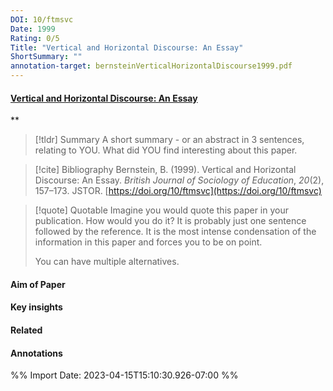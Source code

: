 ```yaml
---
DOI: 10/ftmsvc
Date: 1999
Rating: 0/5
Title: "Vertical and Horizontal Discourse: An Essay"
ShortSummary: ""
annotation-target: bernsteinVerticalHorizontalDiscourse1999.pdf
---
```



#### [Vertical and Horizontal Discourse: An Essay](bernsteinVerticalHorizontalDiscourse1999.pdf)
**



> [!tldr] Summary
> A short summary - or an abstract in 3 sentences, relating to YOU. What did YOU find interesting about this paper. 

> [!cite] Bibliography
>Bernstein, B. (1999). Vertical and Horizontal Discourse: An Essay. _British Journal of Sociology of Education_, _20_(2), 157–173. JSTOR. [https://doi.org/10/ftmsvc](https://doi.org/10/ftmsvc)

> [!quote] Quotable
> Imagine you would quote this paper in your publication. How would you do it? It is probably just one sentence followed by the reference. It is the most intense condensation of the information in this paper and forces you to be on point. 
> 
> You can have multiple alternatives. 


#### Aim of Paper


#### Key insights 


#### Related

#### Annotations





%% Import Date: 2023-04-15T15:10:30.926-07:00 %%
